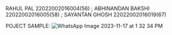 RAHUL PAL 22022002016004(56) ;
ABHINANDAN BAKSHI 22022002016005(58) ;
SAYANTAN GHOSH 22022002016019(67)


POJECT SAMPLE:
![WhatsApp Image 2023-11-17 at 1 32 34 PM](https://github.com/Rahulcaiml/java_project_2dgame/assets/122740248/c093cec4-bef5-4590-9f2b-d7afd73e4531)
